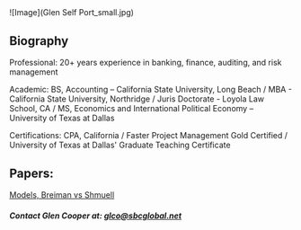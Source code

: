 ##
![Image](Glen Self Port_small.jpg)
## Biography

Professional: 20+ years experience in banking, finance, auditing, and risk management

Academic: BS, Accounting – California State University, Long Beach /  MBA - California State University, Northridge / Juris Doctorate - Loyola Law School, CA / MS, Economics and International Political Economy – University of Texas at Dallas

Certifications: CPA, California / Faster Project Management Gold Certified / University of Texas at Dallas' Graduate Teaching Certificate

## Papers:

[Models, Breiman vs Shmuell](https://github.com/GlenCooperAlan/GlenACooper/blob/a236abe41ea0bbb38d74eba37834b4c95d6ed666/20220126_Breiman%20vs%20Shmuell.pdf)


##### Contact Glen Cooper at: glco@sbcglobal.net

